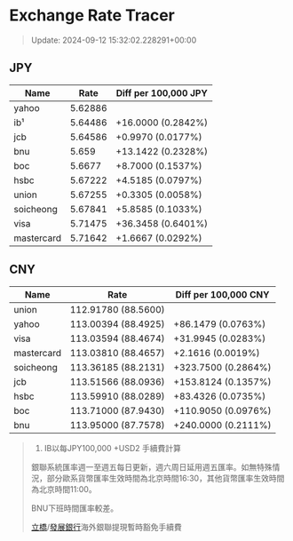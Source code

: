 # Exchange Rate Tracer

> Update: 2024-09-12 15:32:02.228291+00:00

## JPY

| Name       |    Rate | Diff per 100,000 JPY   |
|------------|---------|------------------------|
| yahoo      | 5.62886 |                        |
| ib¹        | 5.64486 | +16.0000 (0.2842%)     |
| jcb        | 5.64586 | +0.9970 (0.0177%)      |
| bnu        | 5.659   | +13.1422 (0.2328%)     |
| boc        | 5.6677  | +8.7000 (0.1537%)      |
| hsbc       | 5.67222 | +4.5185 (0.0797%)      |
| union      | 5.67255 | +0.3305 (0.0058%)      |
| soicheong  | 5.67841 | +5.8585 (0.1033%)      |
| visa       | 5.71475 | +36.3458 (0.6401%)     |
| mastercard | 5.71642 | +1.6667 (0.0292%)      |

## CNY

| Name       | Rate                | Diff per 100,000 CNY   |
|------------|---------------------|------------------------|
| union      | 112.91780	(88.5600) |                        |
| yahoo      | 113.00394	(88.4925) | +86.1479 (0.0763%)     |
| visa       | 113.03594	(88.4674) | +31.9945 (0.0283%)     |
| mastercard | 113.03810	(88.4657) | +2.1616 (0.0019%)      |
| soicheong  | 113.36185	(88.2131) | +323.7500 (0.2864%)    |
| jcb        | 113.51566	(88.0936) | +153.8124 (0.1357%)    |
| hsbc       | 113.59910	(88.0289) | +83.4326 (0.0735%)     |
| boc        | 113.71000	(87.9430) | +110.9050 (0.0976%)    |
| bnu        | 113.95000	(87.7578) | +240.0000 (0.2111%)    |


> 1. IB以每JPY100,000 +USD2 手續費計算
>
> 銀聯系統匯率週一至週五每日更新，週六周日延用週五匯率。如無特殊情況，部分歐系貨幣匯率生效時間為北京時間16:30，其他貨幣匯率生效時間為北京時間11:00。
>
> BNU下班時間匯率較差。
>
> [立橋](https://www.wlbank.com.mo/uploads/ueditor/file/20181211/1544536513900230.pdf)/[發展銀行](https://www.mdb.com.mo/Service_Charges_20230728.pdf)海外銀聯提現暫時豁免手續費

